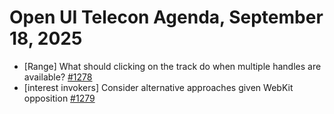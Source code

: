 Open UI Telecon Agenda, September 18, 2025
===================================
* [Range] What should clicking on the track do when multiple handles are available? [#1278](https://github.com/openui/open-ui/issues/1278)
* [interest invokers] Consider alternative approaches given WebKit opposition [#1279](https://github.com/openui/open-ui/issues/1279)
